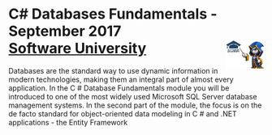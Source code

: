 # C# Databases Fundamentals - September 2017  <br/> [Software University](http://www.softuni.bg) <img align="right" width="15%" src="/misc/softuni-code-wizard.png">

Databases are the standard way to use dynamic information in modern technologies, making them an integral part of almost every application. In the C # Database Fundamentals module you will be introduced to one of the most widely used Microsoft SQL Server database management systems. In the second part of the module, the focus is on the de facto standard for object-oriented data modeling in C # and .NET applications - the Entity Framework
